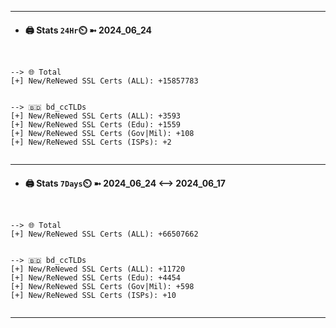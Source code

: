

---
- #### 🖨️ **Stats** `24Hr`⏲️ ➼ 2024_06_24
```console


--> 🌐 Total
[+] New/ReNewed SSL Certs (ALL): +15857783


--> 🇧🇩 bd_ccTLDs
[+] New/ReNewed SSL Certs (ALL): +3593
[+] New/ReNewed SSL Certs (Edu): +1559
[+] New/ReNewed SSL Certs (Gov|Mil): +108
[+] New/ReNewed SSL Certs (ISPs): +2


```

---
- #### 🖨️ **Stats** `7Days`⏲️ ➼ 2024_06_24 <--> 2024_06_17
```console


--> 🌐 Total
[+] New/ReNewed SSL Certs (ALL): +66507662


--> 🇧🇩 bd_ccTLDs
[+] New/ReNewed SSL Certs (ALL): +11720
[+] New/ReNewed SSL Certs (Edu): +4454
[+] New/ReNewed SSL Certs (Gov|Mil): +598
[+] New/ReNewed SSL Certs (ISPs): +10


```

---

